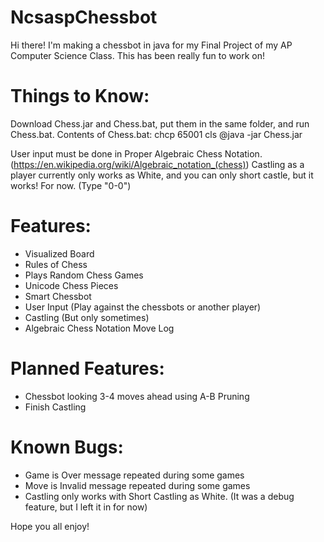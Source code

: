 # NcsaspChessbot
Hi there! I'm making a chessbot in java for my Final Project of my AP Computer Science Class. This has been really fun to work on!

# Things to Know:
Download Chess.jar and Chess.bat, put them in the same folder, and run Chess.bat. 
Contents of Chess.bat:
  chcp 65001
  cls
  @java -jar Chess.jar

User input must be done in Proper Algebraic Chess Notation. (https://en.wikipedia.org/wiki/Algebraic_notation_(chess))
Castling as a player currently only works as White, and you can only short castle, but it works! For now. (Type "0-0")

# Features:
- Visualized Board
- Rules of Chess
- Plays Random Chess Games
- Unicode Chess Pieces
- Smart Chessbot
- User Input (Play against the chessbots or another player)
- Castling (But only sometimes)
- Algebraic Chess Notation Move Log

# Planned Features:
- Chessbot looking 3-4 moves ahead using A-B Pruning
- Finish Castling

# Known Bugs:
- Game is Over message repeated during some games
- Move is Invalid message repeated during some games
- Castling only works with Short Castling as White. (It was a debug feature, but I left it in for now)
  
Hope you all enjoy!

